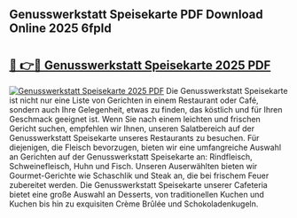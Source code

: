 ## Genusswerkstatt Speisekarte PDF Download Online 2025 6fpId

# <h2><a href="http://gcc2icw.nevu.top/?p=Genusswerkstatt+Speisekarte">🔗 👉🔴 Genusswerkstatt Speisekarte 2025 PDF</a></h2>

[![Genusswerkstatt Speisekarte 2025 PDF](https://i.imgur.com/dBaPXMq.png)](http://gcc2icw.nevu.top/?p=Genusswerkstatt+Speisekarte)
Die Genusswerkstatt Speisekarte ist nicht nur eine Liste von Gerichten in einem Restaurant oder Café, sondern auch Ihre Gelegenheit, etwas zu finden, das köstlich und für Ihren Geschmack geeignet ist. Wenn Sie nach einem leichten und frischen Gericht suchen, empfehlen wir Ihnen, unseren Salatbereich auf der Genusswerkstatt Speisekarte unseres Restaurants zu besuchen. Für diejenigen, die Fleisch bevorzugen, bieten wir eine umfangreiche Auswahl an Gerichten auf der Genusswerkstatt Speisekarte an: Rindfleisch, Schweinefleisch, Huhn und Fisch. Unseren Auserwählten bieten wir Gourmet-Gerichte wie Schaschlik und Steak an, die bei frischem Feuer zubereitet werden. Die Genusswerkstatt Speisekarte unserer Cafeteria bietet eine große Auswahl an Desserts, von traditionellen Kuchen und Kuchen bis hin zu exquisiten Crème Brûlée und Schokoladenkugeln.
